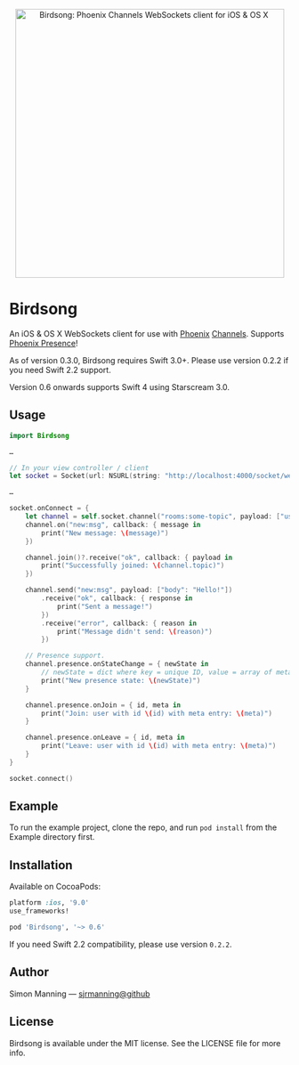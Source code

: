 <p align="center">
    <img src="https://raw.githubusercontent.com/sjrmanning/Birdsong/assets/birdsong.png" width="483px" alt="Birdsong: Phoenix Channels WebSockets client for iOS & OS X">
</p>

# Birdsong

An iOS & OS X WebSockets client for use with [Phoenix](http://www.phoenixframework.org) [Channels](http://www.phoenixframework.org/docs/channels). Supports [Phoenix Presence](https://hexdocs.pm/phoenix/1.2.0/Phoenix.Presence.html)!

As of version 0.3.0, Birdsong requires Swift 3.0+. Please use version 0.2.2 if you need Swift 2.2 support.

Version 0.6 onwards supports Swift 4 using Starscream 3.0.


## Usage

```swift
import Birdsong

…

// In your view controller / client
let socket = Socket(url: NSURL(string: "http://localhost:4000/socket/websocket")!, params: ["key": "secret"])

…

socket.onConnect = {
    let channel = self.socket.channel("rooms:some-topic", payload: ["user": "spartacus"])
    channel.on("new:msg", callback: { message in
        print("New message: \(message)")
    })

    channel.join()?.receive("ok", callback: { payload in
        print("Successfully joined: \(channel.topic)")
    })

    channel.send("new:msg", payload: ["body": "Hello!"])
        .receive("ok", callback: { response in
            print("Sent a message!")
        })
        .receive("error", callback: { reason in
            print("Message didn't send: \(reason)")
        })

    // Presence support.
    channel.presence.onStateChange = { newState in
        // newState = dict where key = unique ID, value = array of metas.
        print("New presence state: \(newState)")
    }

    channel.presence.onJoin = { id, meta in
        print("Join: user with id \(id) with meta entry: \(meta)")
    }

    channel.presence.onLeave = { id, meta in
        print("Leave: user with id \(id) with meta entry: \(meta)")
    }
}

socket.connect()
```

## Example

To run the example project, clone the repo, and run `pod install` from the Example directory first.

## Installation

Available on CocoaPods:

```ruby
platform :ios, '9.0'
use_frameworks!

pod 'Birdsong', '~> 0.6'
```

If you need Swift 2.2 compatibility, please use version `0.2.2`.

## Author

Simon Manning — [sjrmanning@github](https://github.com/sjrmanning)

## License

Birdsong is available under the MIT license. See the LICENSE file for more info.

